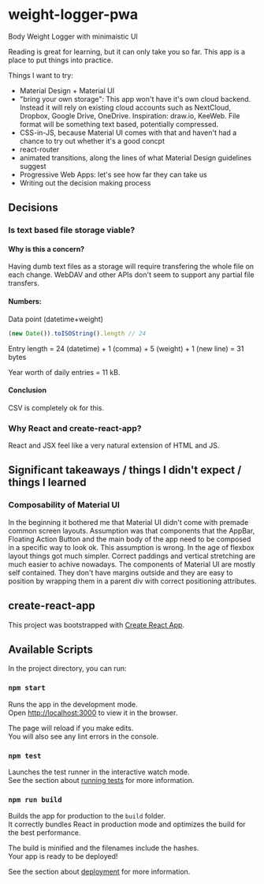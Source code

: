 # weight-logger-pwa

Body Weight Logger with minimaistic UI

Reading is great for learning, but it can only take you so far. This app is a place to put things into practice.

Things I want to try:
 - Material Design + Material UI
 - "bring your own storage": This app won't have it's own cloud backend.
   Instead it will rely on existing cloud accounts such as NextCloud, Dropbox, Google Drive, OneDrive.
   Inspiration: draw.io, KeeWeb. File format will be something text based, potentially compressed.
 - CSS-in-JS, because Material UI comes with that and haven't had a chance to try out whether it's a good concpt
 - react-router
 - animated transitions, along the lines of what Material Design guidelines suggest
 - Progressive Web Apps: let's see how far they can take us
 - Writing out the decision making process
 

## Decisions

### Is text based file storage viable?

#### Why is this a concern?
Having dumb text files as a storage will require transfering the whole file on each change.
WebDAV and other APIs don't seem to support any partial file transfers.

#### Numbers:
Data point (datetime+weight)
```js
(new Date()).toISOString().length // 24
```

Entry length = 24 (datetime) + 1 (comma) + 5 (weight) + 1 (new line)
             = 31 bytes

Year worth of daily entries = 11 kB.

#### Conclusion
CSV is completely ok for this.

### Why React and create-react-app?
React and JSX feel like a very natural extension of HTML and JS.

## Significant takeaways / things I didn't expect / things I learned

### Composability of Material UI
In the beginning it bothered me that Material UI didn't come with premade common screen layouts. Assumption
was that components that the AppBar, Floating Action Button and the main body of the app need to be composed
in a specific way to look ok. This assumption is wrong. In the age of flexbox layout things got much simpler. Correct
paddings and vertical stretching are much easier to achive nowadays. The components of Material UI are mostly
self contained. They don't have margins outside and they are easy to position
by wrapping them in a parent div with correct positioning attributes.




## create-react-app

This project was bootstrapped with [Create React App](https://github.com/facebook/create-react-app).

## Available Scripts

In the project directory, you can run:

### `npm start`

Runs the app in the development mode.<br />
Open [http://localhost:3000](http://localhost:3000) to view it in the browser.

The page will reload if you make edits.<br />
You will also see any lint errors in the console.

### `npm test`

Launches the test runner in the interactive watch mode.<br />
See the section about [running tests](https://facebook.github.io/create-react-app/docs/running-tests) for more information.

### `npm run build`

Builds the app for production to the `build` folder.<br />
It correctly bundles React in production mode and optimizes the build for the best performance.

The build is minified and the filenames include the hashes.<br />
Your app is ready to be deployed!

See the section about [deployment](https://facebook.github.io/create-react-app/docs/deployment) for more information.

